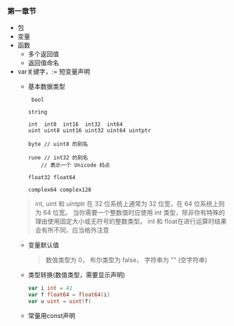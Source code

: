 ### 第一章节
- 包
- 变量
- 函数
  - 多个返回值
  - 返回值命名
- var关键字，:= 短变量声明
  - 基本数据类型

      ~~~shell
       bool
    
      string
    
      int  int8  int16  int32  int64
      uint uint8 uint16 uint32 uint64 uintptr
    
      byte // uint8 的别名
    
      rune // int32 的别名
          // 表示一个 Unicode 码点
    
      float32 float64
    
      complex64 complex128
       ~~~
  > int, uint 和 uintptr 在 32 位系统上通常为 32 位宽，在 64 位系统上则为 64 位宽。 当你需要一个整数值时应使用 int 类型，除非你有特殊的理由使用固定大小或无符号的整数类型。
  > int 和 float在进行运算时结果会有所不同，应当格外注意
  - 变量默认值
    > 数值类型为 0，
    布尔类型为 false，
    字符串为 "" (空字符串)
  - 类型转换(数值类型，需要显示声明)
     ~~~go 
    var i int = 42
    var f float64 = float64(i)
    var u uint = uint(f)
     ~~~
  - 常量用const声明